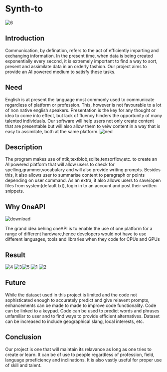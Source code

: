 # Synth-to
![6](https://user-images.githubusercontent.com/129653582/230728813-896d9229-d49a-452e-b308-99728affbbfb.png)
## Introduction
  Communication, by defination, refers to the act of efficiently imparting and exchanging information. In the present time, when data is being created exponentially every second, it is extremely important to find a way to sort, present and assimilate data in an orderly fashion. Our project aims to provide an AI powered medium to satisfy these tasks.  
## Need
  English is at present the language most commonly used to communicate regardless of platform or profession. This, however is not favourable to a lot of non native english speakers. Presentation is the key for any thought or idea to come into effect, but lack of fluency hinders the opportunity of many talented individuals. Our software will help users not only create content that are presentable but will also allow them to veiw content in a way that is easy to assimilate, both at the same platform.
![ned](https://user-images.githubusercontent.com/129653582/230728906-3811772a-7f27-493d-87d3-1ac588663515.jpg)
## Description
  The program makes use of ntlk,textblob,sqlite,tensorflow,etc. to create an AI powered platform that will allow users to check for spelling,grammer,vocabulary and will also provide writing prompts. Besides this, it also allows user to summarise content to paragraph or points depending on user command. As an extra, it also allows users to save/open files from system(default txt), login in to an account and post their written snippets.  
## Why OneAPI
![download](https://user-images.githubusercontent.com/129653582/230730293-6c7f0ba6-c255-4c73-b3c7-2be1221b6f44.jpg)

The grand idea behing oneAPI is to enable the use of one platform for a range of different hardware,hence developers would not have to use different languages, tools and libraries when they code for CPUs and GPUs
## Result
![4](https://user-images.githubusercontent.com/129653582/230728840-8dfd905a-6188-45ec-a22b-017d28cdf8ca.png)
![3](https://user-images.githubusercontent.com/129653582/230728838-1f83ea70-4d93-4871-9220-237f926645be.png)![5](https://user-images.githubusercontent.com/129653582/230728843-9250bdea-cbf8-43d1-8dcb-67aa9e523daa.png)
![1](https://user-images.githubusercontent.com/129653582/230728849-26dabe57-911f-4e1b-9742-5fab81a8e28a.png)
![2](https://user-images.githubusercontent.com/129653582/230728851-e696551b-16e0-4371-a8a1-5b2c4d983c9d.png)
## Future
  While the dataset used in this project is limited and the code not sophisticated enough to accurately predict and give relavent prompts, enhancements can be made to made to improve code functionality. Code can be linked to a keypad. Code can be used to predict words and phrases unfamiliar to user and to find ways to provide efficient alternatives. Dataset can be increased to include geographical slang, local interests, etc.  
## Conclusion
  Our project is one that will maintain its relavance as long as one tries to create or learn. It can be of use to people regardless of profession, field, language proeficiency and inclinations. It is also vastly useful for proper use of skill and talent.
